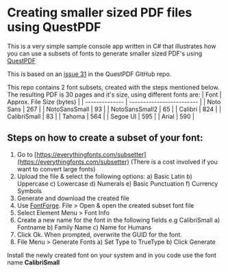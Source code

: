 # Creating smaller sized PDF files using QuestPDF
This is a very simple sample console app written in C# that illustrates how you can use a subsets of fonts to generate smaller sized PDF's using [QuestPDF](https://github.com/QuestPDF/QuestPDF)

This is based on an [issue 31](https://github.com/QuestPDF/QuestPDF/issues/31) in the QuestPDF GitHub repo.

This repo contains 2 font subsets, created with the steps mentioned below. The resulting PDF is 30 pages and it's size, using different fonts are:
| Font           | Approx. File Size (bytes) |
| -------------- | ------------------------- |
| Noto Sans      | 267                       |
| NotoSansSmall  | 93                        |
| NotoSansSmall2 | 65                        |
| Calibri        | 824                       |
| CalibriSmall   | 83                        |
| Tahoma         | 564                       |
| Segoe UI       | 595                       |
| Arial          | 590                       |

## Steps on how to create a subset of your font:

1.  Go to [https://everythingfonts.com/subsetter](https://everythingfonts.com/subsetter) (There is a cost involved if you want to convert large fonts)
2. Upload the file & select the following options:
	a) Basic Latin
	b) Uppercase
	c) Lowercase
	d) Numerals
	e) Basic Punctuation
	f) Currency Symbols
3. Generate and download the created file
4. Use [FontForge](https://fontforge.org/en-US/). File > Open & open the created subset font file
5. Select Element Menu > Font Info
6. Create a new name for the font in the following fields e.g CalibriSmall
	a) Fontname
	b) Family Name
	c) Name for Humans
7. Click Ok. When prompted, overwrite the GUID for the font.
8. File Menu > Generate Fonts
	a) Set Type to TrueType
	b) Click Generate

Install the newly created font on your system and in you code use the font name **CalibriSmall**
